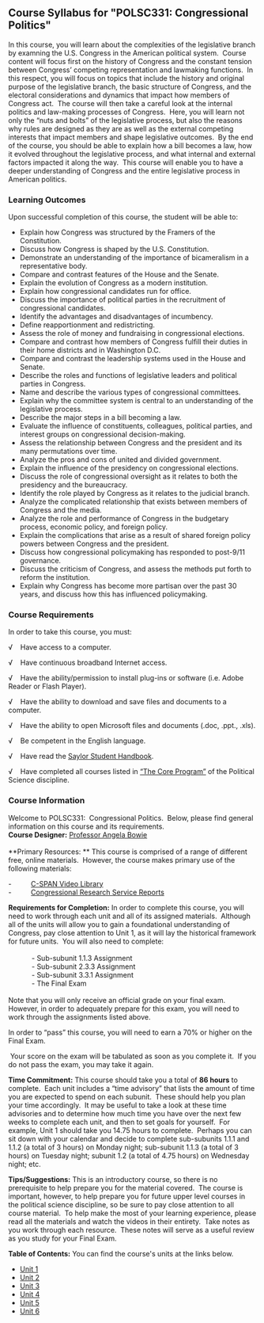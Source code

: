 Course Syllabus for "POLSC331: Congressional Politics"
------------------------------------------------------

In this course, you will learn about the complexities of the legislative
branch by examning the U.S. Congress in the American political system.
 Course content will focus first on the history of Congress and the
constant tension between Congress’ competing representation and
lawmaking functions.  In this respect, you will focus on topics that
include the history and original purpose of the legislative branch, the
basic structure of Congress, and the electoral considerations and
dynamics that impact how members of Congress act.  The course will then
take a careful look at the internal politics and law-making processes of
Congress.  Here, you will learn not only the “nuts and bolts” of the
legislative process, but also the reasons why rules are designed as they
are as well as the external competing interests that impact members and
shape legislative outcomes.  By the end of the course, you should be
able to explain how a bill becomes a law, how it evolved throughout the
legislative process, and what internal and external factors impacted it
along the way.  This course will enable you to have a deeper
understanding of Congress and the entire legislative process in American
politics.

### Learning Outcomes

Upon successful completion of this course, the student will be able
to:  
  

-   Explain how Congress was structured by the Framers of the
    Constitution.
-   Discuss how Congress is shaped by the U.S. Constitution.
-   Demonstrate an understanding of the importance of bicameralism in a
    representative body.
-   Compare and contrast features of the House and the Senate.
-   Explain the evolution of Congress as a modern institution.
-   Explain how congressional candidates run for office.
-   Discuss the importance of political parties in the recruitment of
    congressional candidates.
-   Identify the advantages and disadvantages of incumbency.
-   Define reapportionment and redistricting.
-   Assess the role of money and fundraising in congressional elections.
-   Compare and contrast how members of Congress fulfill their duties in
    their home districts and in Washington D.C.
-   Compare and contrast the leadership systems used in the House and
    Senate.
-   Describe the roles and functions of legislative leaders and
    political parties in Congress.
-   Name and describe the various types of congressional committees.
-   Explain why the committee system is central to an understanding of
    the legislative process.
-   Describe the major steps in a bill becoming a law.
-   Evaluate the influence of constituents, colleagues, political
    parties, and interest groups on congressional decision-making.
-   Assess the relationship between Congress and the president and its
    many permutations over time.
-   Analyze the pros and cons of united and divided government.
-   Explain the influence of the presidency on congressional elections.
-   Discuss the role of congressional oversight as it relates to both
    the presidency and the bureaucracy.
-   Identify the role played by Congress as it relates to the judicial
    branch.
-   Analyze the complicated relationship that exists between members of
    Congress and the media.
-   Analyze the role and performance of Congress in the budgetary
    process, economic policy, and foreign policy.
-   Explain the complications that arise as a result of shared foreign
    policy powers between Congress and the president.
-   Discuss how congressional policymaking has responded to post-9/11
    governance.
-   Discuss the criticism of Congress, and assess the methods put forth
    to reform the institution. 
-   Explain why Congress has become more partisan over the past 30
    years, and discuss how this has influenced policymaking.

### Course Requirements

In order to take this course, you must:  
  
 √    Have access to a computer.  
  
 √    Have continuous broadband Internet access.  
  
 √    Have the ability/permission to install plug-ins or software (i.e.
Adobe Reader or Flash Player).  
  
 √    Have the ability to download and save files and documents to a
computer.  
  
 √    Have the ability to open Microsoft files and documents (.doc,
.ppt., .xls).  
  
 √    Be competent in the English language.  
  
 √    Have read the [Saylor Student
Handbook](http://www.saylor.org/site/wp-content/uploads/2012/05/Saylor-StudentHandbook.pdf).  
  
 √    Have completed all courses listed in [“The Core
Program”](http://www.saylor.org/majors/political-science/) of the
Political Science discipline.

### Course Information

Welcome to POLSC331:  Congressional Politics.  Below, please find
general information on this course and its requirements.  
 **Course Designer:** [Professor Angela
Bowie](http://www.saylor.org/faculty-a-g/#ProfessorAngelaBowie)  
    
 **Primary Resources: ** This course is comprised of a range of
different free, online materials.  However, the course makes primary use
of the following materials:  
  
 -          [C-SPAN Video
Library](http://www.c-spanvideo.org/videoLibrary/)  
 -          [Congressional Research Service
Reports](http://www.llrx.com/features/crsreports.htm)  
  
 **Requirements for Completion:** In order to complete this course, you
will need to work through each unit and all of its assigned materials. 
Although all of the units will allow you to gain a foundational
understanding of Congress, pay close attention to Unit 1, as it will lay
the historical framework for future units.  You will also need to
complete:  
    
             - Sub-subunit 1.1.3 Assignment  
             - Sub-subunit 2.3.3 Assignment  
             - Sub-subunit 3.3.1 Assignment  
             - The Final Exam  
    
 Note that you will only receive an official grade on your final exam.
However, in order to adequately prepare for this exam, you will need to
work through the assignments listed above.  
  
 In order to “pass” this course, you will need to earn a 70% or higher
on the Final Exam.  
  
  Your score on the exam will be tabulated as soon as you complete it. 
If you do not pass the exam, you may take it again.  
  
 **Time Commitment:** This course should take you a total of **86
hours** to complete.  Each unit includes a “time advisory” that lists
the amount of time you are expected to spend on each subunit.  These
should help you plan your time accordingly.  It may be useful to take a
look at these time advisories and to determine how much time you have
over the next few weeks to complete each unit, and then to set goals for
yourself.  For example, Unit 1 should take you 14.75 hours to complete. 
Perhaps you can sit down with your calendar and decide to complete
sub-subunits 1.1.1 and 1.1.2 (a total of 3 hours) on Monday night;
sub-subunit 1.1.3 (a total of 3 hours) on Tuesday night; subunit 1.2 (a
total of 4.75 hours) on Wednesday night; etc.  
  
 **Tips/Suggestions:** This is an introductory course, so there is no
prerequisite to help prepare you for the material covered.  The course
is important, however, to help prepare you for future upper level
courses in the political science discipline, so be sure to pay close
attention to all course material.  To help make the most of your
learning experience, please read all the materials and watch the videos
in their entirety.  Take notes as you work through each resource.  These
notes will serve as a useful review as you study for your Final Exam.  

**Table of Contents:** You can find the course's units at the links below.

- [Unit 1](https://legacy.saylor.org/polsc331/Unit01/)
- [Unit 2](https://legacy.saylor.org/polsc331/Unit02/)
- [Unit 3](https://legacy.saylor.org/polsc331/Unit03/)
- [Unit 4](https://legacy.saylor.org/polsc331/Unit04/)
- [Unit 5](https://legacy.saylor.org/polsc331/Unit05/)
- [Unit 6](https://legacy.saylor.org/polsc331/Unit06/)
